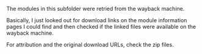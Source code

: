 The modules in this subfolder were retried from the wayback machine.

Basically, I just looked out for download links on the module information pages I could find and
then checked if the linked files were available on the wayback machine.

For attribution and the original download URLs, check the zip files.